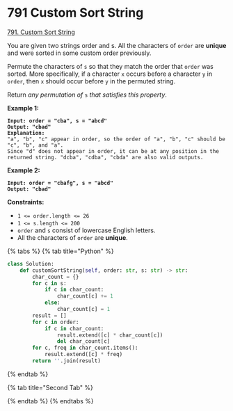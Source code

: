 # 791 Custom Sort String

[791. Custom Sort String](https://leetcode.com/problems/custom-sort-string/)

You are given two strings order and s. All the characters of `order` are **unique** and were sorted in some custom order previously.

Permute the characters of `s` so that they match the order that `order` was sorted. More specifically, if a character `x` occurs before a character `y` in `order`, then `x` should occur before `y` in the permuted string.

Return _any permutation of_ `s` _that satisfies this property_.

&#x20;

**Example 1:**

<pre><code><strong>Input: order = "cba", s = "abcd"
</strong><strong>Output: "cbad"
</strong><strong>Explanation: 
</strong>"a", "b", "c" appear in order, so the order of "a", "b", "c" should be "c", "b", and "a". 
Since "d" does not appear in order, it can be at any position in the returned string. "dcba", "cdba", "cbda" are also valid outputs.
</code></pre>

**Example 2:**

<pre><code><strong>Input: order = "cbafg", s = "abcd"
</strong><strong>Output: "cbad"
</strong></code></pre>

&#x20;

**Constraints:**

* `1 <= order.length <= 26`
* `1 <= s.length <= 200`
* `order` and `s` consist of lowercase English letters.
* All the characters of `order` are **unique**.

{% tabs %}
{% tab title="Python" %}
```python
class Solution:
    def customSortString(self, order: str, s: str) -> str:
        char_count = {}
        for c in s:
            if c in char_count:
                char_count[c] += 1
            else:
                char_count[c] = 1
        result = []
        for c in order:
            if c in char_count:
                result.extend([c] * char_count[c])
                del char_count[c]
        for c, freq in char_count.items():
            result.extend([c] * freq)
        return ''.join(result)
```
{% endtab %}

{% tab title="Second Tab" %}

{% endtab %}
{% endtabs %}
